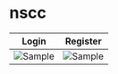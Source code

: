 # nscc

 
Login           |  Register
:-------------------------:|:-------------------------:
![Sample](https://github.com/carnageiron/nscc/main/screenshots/login.png)  |  ![Sample](https://github.com/carnageiron/nscc/main/screenshots/register.png)

